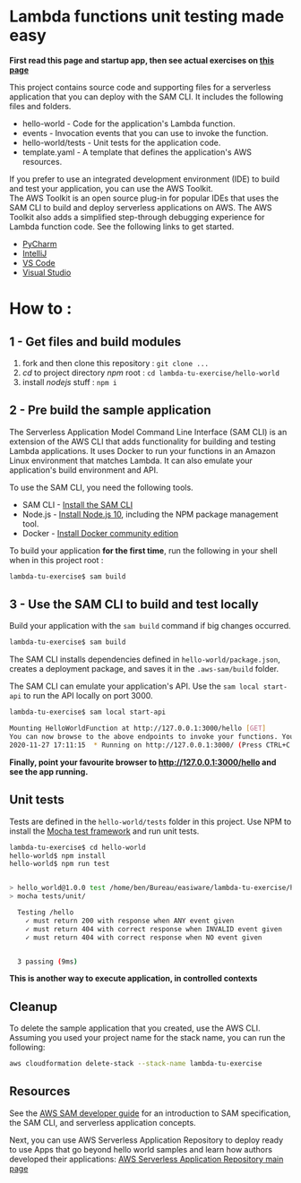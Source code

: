 # Lambda functions unit testing made easy

**First read this page and startup app, then see actual exercises on [this page](EXERCISES.md)**

This project contains source code and supporting files for a serverless application that you can deploy with the SAM CLI. It includes the following files and folders.

- hello-world - Code for the application's Lambda function.
- events - Invocation events that you can use to invoke the function.
- hello-world/tests - Unit tests for the application code. 
- template.yaml - A template that defines the application's AWS resources.

If you prefer to use an integrated development environment (IDE) to build and test your application, you can use the AWS Toolkit.  
The AWS Toolkit is an open source plug-in for popular IDEs that uses the SAM CLI to build and deploy serverless applications on AWS. The AWS Toolkit also adds a simplified step-through debugging experience for Lambda function code. See the following links to get started.

* [PyCharm](https://docs.aws.amazon.com/toolkit-for-jetbrains/latest/userguide/welcome.html)
* [IntelliJ](https://docs.aws.amazon.com/toolkit-for-jetbrains/latest/userguide/welcome.html)
* [VS Code](https://docs.aws.amazon.com/toolkit-for-vscode/latest/userguide/welcome.html)
* [Visual Studio](https://docs.aws.amazon.com/toolkit-for-visual-studio/latest/user-guide/welcome.html)

# How to :

## 1 - Get files and build modules

1. fork and then clone this repository : `git clone ...`
2. *cd* to project directory *npm* root : `cd lambda-tu-exercise/hello-world`
3. install *nodejs* stuff : `npm i`

## 2 - Pre build the sample application

The Serverless Application Model Command Line Interface (SAM CLI) is an extension of the AWS CLI that adds functionality for building and testing Lambda applications. It uses Docker to run your functions in an Amazon Linux environment that matches Lambda. It can also emulate your application's build environment and API.

To use the SAM CLI, you need the following tools.

* SAM CLI - [Install the SAM CLI](https://docs.aws.amazon.com/serverless-application-model/latest/developerguide/serverless-sam-cli-install.html)
* Node.js - [Install Node.js 10](https://nodejs.org/en/), including the NPM package management tool.
* Docker - [Install Docker community edition](https://hub.docker.com/search/?type=edition&offering=community)

To build your application **for the first time**, run the following in your shell when in this project root :

```bash
lambda-tu-exercise$ sam build
```

## 3 - Use the SAM CLI to build and test locally

Build your application with the `sam build` command if big changes occurred.

```bash
lambda-tu-exercise$ sam build
```

The SAM CLI installs dependencies defined in `hello-world/package.json`, creates a deployment package, and saves it in the `.aws-sam/build` folder.

The SAM CLI can emulate your application's API. Use the `sam local start-api` to run the API locally on port 3000.

```bash
lambda-tu-exercise$ sam local start-api

Mounting HelloWorldFunction at http://127.0.0.1:3000/hello [GET]
You can now browse to the above endpoints to invoke your functions. You do not need to restart/reload SAM CLI while working on your functions, changes will be reflected instantly/automatically. You only need to restart SAM CLI if you update your AWS SAM template
2020-11-27 17:11:15  * Running on http://127.0.0.1:3000/ (Press CTRL+C to quit)
```

**Finally, point your favourite browser to http://127.0.0.1:3000/hello and see the app running.**


## Unit tests

Tests are defined in the `hello-world/tests` folder in this project. Use NPM to install the [Mocha test framework](https://mochajs.org/) and run unit tests.

```bash
lambda-tu-exercise$ cd hello-world
hello-world$ npm install
hello-world$ npm run test


> hello_world@1.0.0 test /home/ben/Bureau/easiware/lambda-tu-exercise/hello-world
> mocha tests/unit/

  Testing /hello
    ✓ must return 200 with response when ANY event given
    ✓ must return 404 with correct response when INVALID event given
    ✓ must return 404 with correct response when NO event given


  3 passing (9ms)

```

**This is another way to execute application, in controlled contexts**

## Cleanup

To delete the sample application that you created, use the AWS CLI. Assuming you used your project name for the stack name, you can run the following:

```bash
aws cloudformation delete-stack --stack-name lambda-tu-exercise
```

## Resources

See the [AWS SAM developer guide](https://docs.aws.amazon.com/serverless-application-model/latest/developerguide/what-is-sam.html) for an introduction to SAM specification, the SAM CLI, and serverless application concepts.

Next, you can use AWS Serverless Application Repository to deploy ready to use Apps that go beyond hello world samples and learn how authors developed their applications: [AWS Serverless Application Repository main page](https://aws.amazon.com/serverless/serverlessrepo/)
